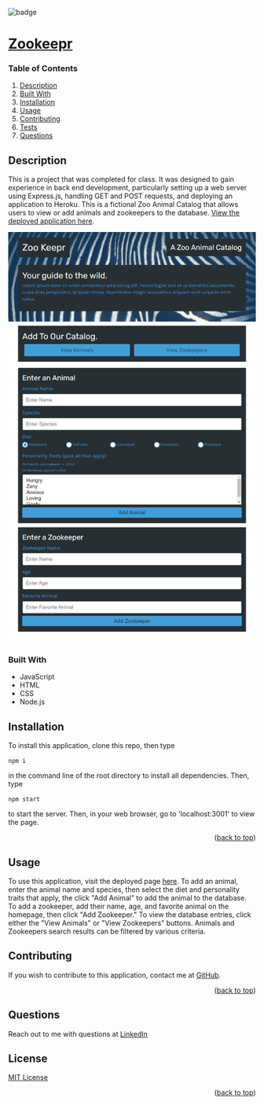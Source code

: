 
<div id="top"></div>

![badge](https://img.shields.io/badge/license-MIT-brightgreen)

# [Zookeepr](https://github.com/apatheticjedi/zookeepr)

### Table of Contents

1. [Description](#description)
2. [Built With](#built-with)
3. [Installation](#installation)
4. [Usage](#usage)
5. [Contributing](#contributing)
6. [Tests](#tests)
7. [Questions](#questions)

## Description

This is a project that was completed for class. It was designed to gain experience in back end development, particularly setting up a web server using Express.js, handling GET and POST requests, and deploying an application to Heroku. This is a fictional Zoo Animal Catalog that allows users to view or add animals and zookeepers to the database. [View the deployed application here](https://infinite-journey-99980.herokuapp.com/).

![Zookeepr Screenshot](/public/assets/images/screencapture-infinite-journey-99980-herokuapp-2023-02-08-17_18_01.png)

### Built With


* JavaScript
* HTML
* CSS
* Node.js 

## Installation

To install this application, clone this repo, then type 
~~~
npm i
~~~ 
in the command line of the root directory to install all dependencies. Then, type 
~~~
npm start
~~~ 
to start the server. Then, in your web browser, go to 'localhost:3001' to view the page.

<p align="right">(<a href="#top">back to top</a>)</p>

## Usage

To use this application, visit the deployed page [here](https://infinite-journey-99980.herokuapp.com/). To add an animal, enter the animal name and species, then select the diet and personality traits that apply, the click "Add Animal" to add the animal to the database. To add a zookeeper, add their name, age, and favorite animal on the homepage, then click "Add Zookeeper." To view the database entries, click either the "View Animals" or "View Zookeepers" buttons. Animals and Zookeepers search results can be filtered by various criteria. 

## Contributing

If you wish to contribute to this application, contact me at [GitHub](https://github.com/apatheticjedi).

<p align="right">(<a href="#top">back to top</a>)</p>



## Questions

Reach out to me with questions at [LinkedIn](https://www.linkedin.com/in/davidlundt/)


## License

[MIT License](https://spdx.org/licenses/MIT.html)


<p align="right">(<a href="#top">back to top</a>)</p>
